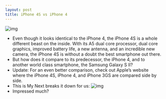```yaml
---
layout: post
title: iPhone 4S vs iPhone 4
---
```

![img](http://media.idownloadblog.com/wp-content/uploads/2011/10/iPhone-4S-Specs.png)
* Even though it looks identical to the iPhone 4, the iPhone 4S is a whole different beast on the inside. With its A5 dual core processor, dual core graphics, improved battery life, a new antenna, and an incredible new camera, the iPhone 4S is without a doubt the best smartphone out there.
* But how does it compare to its predecessor, the iPhone 4, and to another world class smartphone, the Samsung Galaxy S II?
* Update: For an even better comparison, check out Apple’s website where the iPhone 4S, iPhone 4, and iPhone 3GS are compared side by side.
* This is My Next breaks it down for us:
![img](http://media.idownloadblog.com/wp-content/uploads/2011/10/iphone-4s-vs-iPhone-4.jpg)
* Impressed much?

